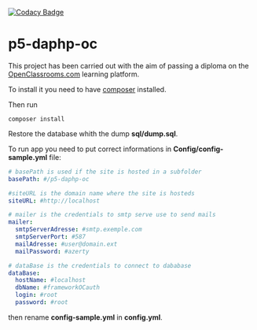 [![Codacy Badge](https://api.codacy.com/project/badge/Grade/739d131f64d54ef1b925262a031b6a6a)](https://www.codacy.com/manual/Fr0x13/p5-daphp-oc?utm_source=github.com&amp;utm_medium=referral&amp;utm_content=Fr0x13/p5-daphp-oc&amp;utm_campaign=Badge_Grade)
# p5-daphp-oc

This project has been carried out with the aim of passing a diploma on the [OpenClassrooms.com](https://openclassrooms.com/) learning platform.

To install it you need to have [composer](https://getcomposer.org/) installed.

Then run

```shell
composer install
```

Restore the database whith the dump **sql/dump.sql**.

To run app you need to put correct informations in **Config/config-sample.yml** file:

```yaml
# basePath is used if the site is hosted in a subfolder
basePath: #/p5-daphp-oc

#siteURL is the domain name where the site is hosteds
siteURL: #http://localhost

# mailer is the credentials to smtp serve use to send mails
mailer:
  smtpServerAdresse: #smtp.exemple.com
  smtpServerPort: #587
  mailAdresse: #user@domain.ext
  mailPassword: #azerty

# dataBase is the credentials to connect to dababase
dataBase:
  hostName: #localhost
  dbName: #frameworkOCauth
  login: #root
  password: #root
```

 then rename **config-sample.yml** in **config.yml**.
